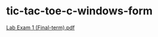 # tic-tac-toe-c-windows-form
[Lab Exam 1 (Final-term).pdf](https://github.com/MD-ALAMIN-HOSSEN/tic-tac-toe-c-windows-form/files/11138658/Lab.Exam.1.Final-term.pdf)
